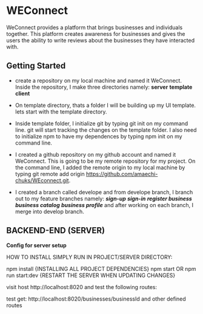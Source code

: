 # WEConnect #

WeConnect provides a platform that brings businesses and individuals together. This platform creates awareness for businesses and gives the users the ability to write reviews about the businesses they have interacted with.


## Getting Started ##
- create a repository on my local machine and named it WeConnect. Inside the repository, I make three directories namely: 
 **server**
 **template**
 **client**
- On template directory, thats a folder I will be building up my UI template. lets start with the template directory.

- Inside template folder, I initialize git by typing git init on my command line. git will start tracking the changes on the template folder. I also need to initialize npm to have my dependences by typing npm init on my command line.
 
 - I created a github repository on my github account and named it WeConnect. This is going to be my remote repository for my project. On the command line, I added the remote origin to my local machine by typing git remote add  origin https://github.com/amaechi-chuks/WEconnect.git.

 - I created a branch called develope and from develope branch, I branch out to my feature branches namely: _**sign-up**_
 _**sign-in**_
 _**register business**_
_**business catalog**_
_**business profile**_
and after working on each branch, I merge into develop branch.




 

## BACKEND-END (SERVER) ##

**Config for server setup**

HOW TO INSTALL SIMPLY RUN IN PROJECT/SERVER DIRECTORY:

npm install {INSTALLING ALL PROJECT DEPENDENCIES} npm start OR npm run start:dev {RESTART THE SERVER WHEN UPDATING CHANGES}

visit host http://localhost:8020 and test the following routes:

test get: http://localhost:8020/businesses/businessId and other defined routes
